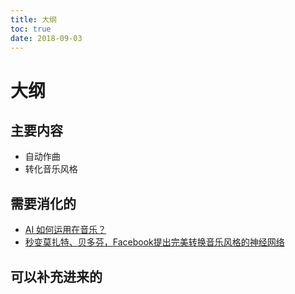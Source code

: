 ```yaml
---
title: 大纲
toc: true
date: 2018-09-03
---
```




# 大纲


## 主要内容

- 自动作曲
- 转化音乐风格



## 需要消化的


- [AI 如何运用在音乐？](https://www.zhihu.com/question/59111146)
- [秒变莫扎特、贝多芬，Facebook提出完美转换音乐风格的神经网络 ](http://www.sohu.com/a/232727458_473283)
## 可以补充进来的
